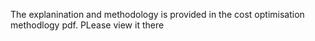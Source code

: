 The explanination and methodology is provided in the cost optimisation methodlogy pdf. PLease view it there
